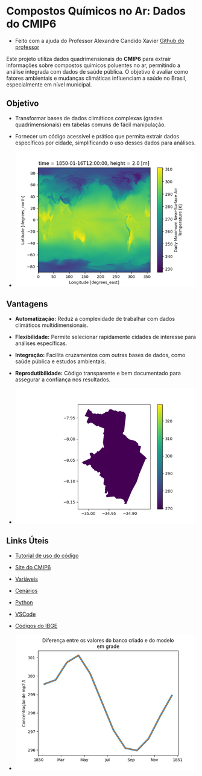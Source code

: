 # Compostos Químicos no Ar: Dados do CMIP6
- Feito com a ajuda do Professor Alexandre Candido Xavier [Github do professor]([https://drive.google.com/file/d/1d-7Vkpt5SBiSeaS1iq4q3gj-ijoa5iJp/view?usp=sharing](https://github.com/AlexandreCandidoXavier))

Este projeto utiliza dados quadrimensionais do **CMIP6** para extrair informações sobre compostos químicos poluentes no ar, permitindo a análise integrada com dados de saúde pública. O objetivo é avaliar como fatores ambientais e mudanças climáticas influenciam a saúde no Brasil, especialmente em nível municipal.

## Objetivo

- Transformar bases de dados climáticos complexas (grades quadrimensionais) em tabelas comuns de fácil manipulação.
- Fornecer um código acessível e prático que permita extrair dados específicos por cidade, simplificando o uso desses dados para análises.
  
- ![Mapa de calor mundial](calor_var_time0.png)

## Vantagens

- **Automatização:** Reduz a complexidade de trabalhar com dados climáticos multidimensionais.
- **Flexibilidade:** Permite selecionar rapidamente cidades de interesse para análises específicas.
- **Integração:** Facilita cruzamentos com outras bases de dados, como saúde pública e estudos ambientais.
- **Reprodutibilidade:** Código transparente e bem documentado para assegurar a confiança nos resultados.

- ![Variável do município](municipio_var_time0.png)


## Links Úteis
- [Tutorial de uso do código](https://drive.google.com/file/d/1d-7Vkpt5SBiSeaS1iq4q3gj-ijoa5iJp/view?usp=sharing)
- [Site do CMIP6](https://aims2.llnl.gov/search/cmip6/)
- [Variáveis](https://airtable.com/appYNLuWqAgzLbhSq/shrgcENhJZU1y3ye0/tbleXPCaJeYeIzAhR)
- [Cenários](https://www.dkrz.de/en/communication/climate-simulations/cmip6-en/the-ssp-scenarios)
- [Python](https://www.python.org)
- [VSCode](https://code.visualstudio.com)
- [Códigos do IBGE](https://www.ibge.gov.br/explica/codigos-dos-municipios.php)

- ![Acurácia da construção](comparativo_banco_modelo.png)
